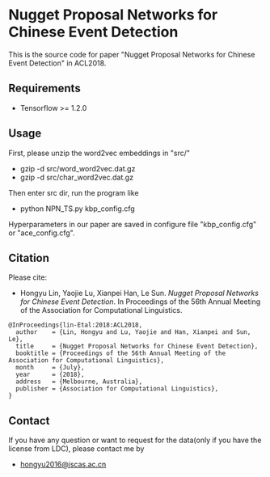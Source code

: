# Nugget Proposal Networks for Chinese Event Detection

This is the source code for paper "Nugget Proposal Networks for Chinese Event Detection" in ACL2018.

## Requirements

* Tensorflow >= 1.2.0

## Usage
First, please unzip the word2vec embeddings in "src/"

* gzip -d src/word_word2vec.dat.gz
* gzip -d src/char_word2vec.dat.gz

Then enter src dir, run the program like

* python NPN_TS.py kbp_config.cfg

Hyperparameters in our paper are saved in configure file "kbp_config.cfg" or "ace_config.cfg".

## Citation
Please cite:
* Hongyu Lin, Yaojie Lu, Xianpei Han, Le Sun. *Nugget Proposal Networks for Chinese Event Detection*. In Proceedings of the 56th Annual Meeting of the Association for Computational Linguistics.

```
@InProceedings{lin-Etal:2018:ACL2018,
  author    = {Lin, Hongyu and Lu, Yaojie and Han, Xianpei and Sun, Le},
  title     = {Nugget Proposal Networks for Chinese Event Detection},
  booktitle = {Proceedings of the 56th Annual Meeting of the Association for Computational Linguistics},
  month     = {July},
  year      = {2018},
  address   = {Melbourne, Australia},
  publisher = {Association for Computational Linguistics},
}
```

## Contact
If you have any question or want to request for the data(only if you have the license from LDC), please contact me by
* hongyu2016@iscas.ac.cn
